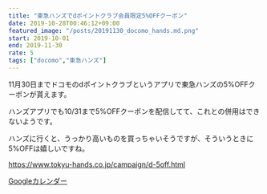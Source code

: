 ```yaml
---
title: "東急ハンズでdポイントクラブ会員限定5%OFFクーポン"
date: 2019-10-28T00:46:12+09:00
featured_image: "/posts/20191130_docomo_hands.md.png"
start: 2019-10-01
end: 2019-11-30
rate: 5
tags: ["docomo","東急ハンズ"]
---
```


11月30日までドコモのdポイントクラブというアプリで東急ハンズの5%OFFクーポンが貰えます。

ハンズアプリでも10/31まで5%OFFクーポンを配信してて、これとの併用はできないようです。

ハンズに行くと、うっかり高いものを買っちゃいそうですが、そういうときに5%OFFは嬉しいですね。

https://www.tokyu-hands.co.jp/campaign/d-5off.html


[Googleカレンダー](http://www.google.com/calendar/event?action=TEMPLATE&text=%E6%9D%B1%E6%80%A5%E3%83%8F%E3%83%B3%E3%82%BA%E3%81%A7d%E3%83%9D%E3%82%A4%E3%83%B3%E3%83%88%E3%82%AF%E3%83%A9%E3%83%96%E4%BC%9A%E5%93%A1%E9%99%90%E5%AE%9A5%25OFF%E3%82%AF%E3%83%BC%E3%83%9D%E3%83%B3&dates=20191001/20191130&details=https://pokanpo.com/posts/20191130_docomo_hands/)
